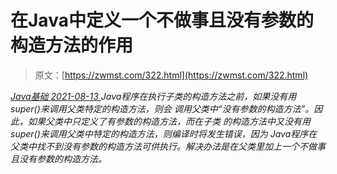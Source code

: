 <!--yml
category: 未分类
date: 0001-01-01 00:00:00
--->

# 在Java中定义一个不做事且没有参数的构造方法的作用

> 原文：[https://zwmst.com/322.html](https://zwmst.com/322.html)

   [ *Java基础* ](https://zwmst.com/java%e5%9f%ba%e7%a1%80)*[ <time datetime="2021-08-13T08:11:26+08:00"> 2021-08-13 </time> ](https://zwmst.com/322.html)  Java程序在执行子类的构造方法之前，如果没有用super()来调用父类特定的构造方法，则会 调用父类中“没有参数的构造方法”。因此，如果父类中只定义了有参数的构造方法，而在子类 的构造方法中又没有用super()来调用父类中特定的构造方法，则编译时将发生错误，因为 Java程序在父类中找不到没有参数的构造方法可供执行。解决办法是在父类里加上一个不做事 且没有参数的构造方法。*